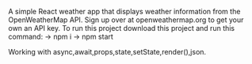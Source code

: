 A simple React weather app that displays weather information from the OpenWeatherMap API.
Sign up over at openweathermap.org to get your own an API key.
To run this project download this project and run this command:
-> npm i
-> npm start


Working with async,await,props,state,setState,render(),json.
